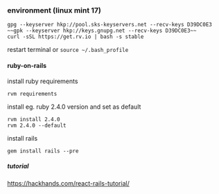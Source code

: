 ### environment (linux mint 17)
```
gpg --keyserver hkp://pool.sks-keyservers.net --recv-keys D39DC0E3
~~gpk --keyserver hkp://keys.gnupg.net --recv-keys D39DC0E3~~
curl -sSL https://get.rv.io | bash -s stable
```
restart terminal or `source ~/.bash_profile`

#### ruby-on-rails

install ruby requirements
```
rvm requirements
```

install eg. ruby 2.4.0 version and set as default
```
rvm install 2.4.0
rvm 2.4.0 --default
```

install rails
```
gem install rails --pre
```

##### tutorial
https://hackhands.com/react-rails-tutorial/

